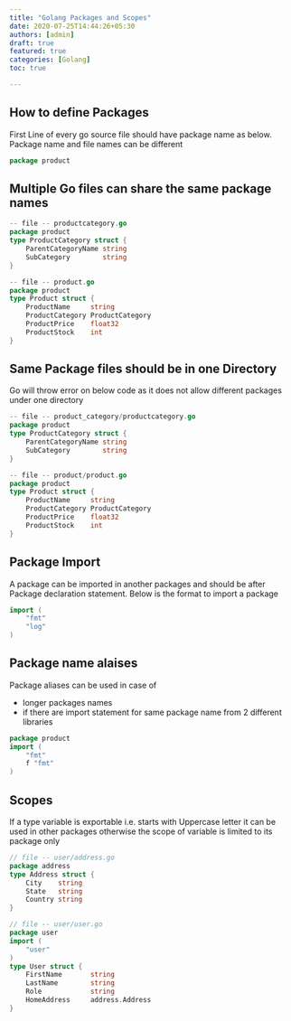 ```yaml
---
title: "Golang Packages and Scopes"
date: 2020-07-25T14:44:26+05:30
authors: [admin]
draft: true
featured: true
categories: [Golang]
toc: true

---
```



## How to define Packages
First Line of every go source file should have package name as below. Package name and file names can be different
```go
package product
```

## Multiple Go files can share the same package names
```go
-- file -- productcategory.go
package product
type ProductCategory struct {
	ParentCategoryName string
	SubCategory        string
}

-- file -- product.go
package product
type Product struct {
	ProductName     string
	ProductCategory ProductCategory
	ProductPrice    float32
	ProductStock    int
}
```
## Same Package files should be in one Directory
Go will throw error on below code as it does not allow different packages under one directory
```go
-- file -- product_category/productcategory.go
package product
type ProductCategory struct {
	ParentCategoryName string
	SubCategory        string
}

-- file -- product/product.go
package product
type Product struct {
	ProductName     string
	ProductCategory ProductCategory
	ProductPrice    float32
	ProductStock    int
}
```
## Package Import
A package can be imported in another packages and should be after Package declaration statement. Below is the format to import a package
```go
import (
    "fmt"
    "log"
)
```
## Package name alaises
Package aliases can be used in case of 
- longer packages names 
- if there are import statement for same package name from 2 different libraries
```go
package product
import (
	"fmt"
	f "fmt"
)
```
## Scopes
If a type variable is exportable i.e. starts with Uppercase letter it can be used in other packages otherwise the scope of variable is limited to its package only
```go
// file -- user/address.go
package address
type Address struct {
	City    string
	State   string
	Country string
}

// file -- user/user.go
package user
import (
    "user"
)
type User struct {
	FirstName       string
	LastName        string
	Role            string
	HomeAddress     address.Address
}
```